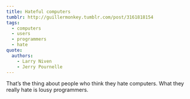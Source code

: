 ```yaml
---
title: Hateful computers
tumblr: http://guillermonkey.tumblr.com/post/3161818154
tags:
  - computers
  - users
  - programmers
  - hate
quote:
  authors:
    - Larry Niven
    - Jerry Pournelle
---
```


That’s the thing about people who think they hate computers. What they really hate is lousy programmers.
